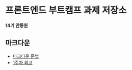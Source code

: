 # 프론트엔드 부트캠프 과제 저장소

**14기 안동원**

## 마크다운

- [마크다운 문법](./src/md/markdown.md)
- [1주차 회고](./src/md/week1-retrospect.md)
